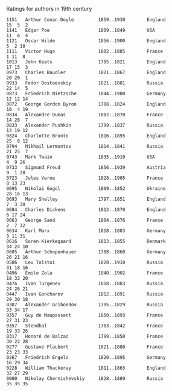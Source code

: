 Ratings for authors in 19th century


    1151   Arthur Conan Doyle         1859..1930        England            15  5  2
    1141   Edgar Poe                  1809..1849        USA                11  6  4
    1121   Oscar Wilde                1856..1900        England             5  2 10
    1111   Victor Hugo                1802..1885        France              1 11  8
    1013   John Keats                 1795..1821        England            17 15  3
    0973   Charles Baudler            1821..1867        England            20 20  1
    0933   Fedor Dostoevskiy          1821..1881        Russia             22 14  5
    0873   Friedrich Nietzsche        1844..1900        Germany            12 12 14
    0872   George Gordon Byron        1788..1824        England            10  4 19
    0834   Alexandre Dumas            1802..1870        France             14 28  7
    0833   Alexander Pushkin          1799..1837        Russia             13 19 12
    0824   Charlotte Bronte           1816..1855        England            25  8 12
    0794   Mikhail Lermontov          1814..1841        Russia             21 25  7
    0743   Mark Twain                 1835..1910        USA                 4  9 26
    0733   Sigmund Freud              1856..1939        Austria             9  1 28
    0723   Jules Verne                1828..1905        France              8 13 23
    0695   Nikolai Gogol              1809..1852        Ukraine            28 16 13
    0693   Mary Shelley               1797..1851        England             7  3 30
    0684   Charles Dickens            1812..1870        England             6 17 24
    0663   George Sand                1804..1876        France              2  7 32
    0634   Karl Marx                  1818..1883        Germany             3 11 31
    0616   Soren Kierkegaard          1813..1855        Denmark            34 24 10
    0605   Arthur Schopenhauer        1788..1860        Germany            26 21 16
    0586   Lev Tolstoi                1828..1910        Russia             31 18 16
    0496   Émile Zola                 1840..1902        France             18 32 20
    0476   Ivan Turgenev              1818..1883        Russia             24 26 21
    0447   Ivan Goncharov             1812..1891        Russia             29 30 18
    0387   Alexander Griboedov        1795..1829        Russia             33 34 17
    0357   Guy de Maupassant          1850..1893        France             27 31 23
    0357   Stendhal                   1783..1842        France             19 33 26
    0317   Honoré de Balzac           1799..1850        France             30 22 28
    0277   Gustave Flaubert           1821..1880        France             23 23 33
    0267   Friedrich Engels           1820..1895        Germany            16 29 34
    0228   William Thackeray          1811..1863        England            32 27 29
    0000   Nikolay Chernishevskiy     1828..1889        Russia             35 35 35